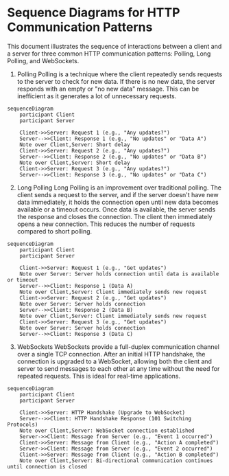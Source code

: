 # Sequence Diagrams for HTTP Communication Patterns
This document illustrates the sequence of interactions between a client and a server for three common HTTP communication patterns: Polling, Long Polling, and WebSockets.

1. Polling
Polling is a technique where the client repeatedly sends requests to the server to check for new data. If there is no new data, the server responds with an empty or "no new data" message. This can be inefficient as it generates a lot of unnecessary requests.

```mermaid
sequenceDiagram
    participant Client
    participant Server

    Client->>Server: Request 1 (e.g., "Any updates?")
    Server-->>Client: Response 1 (e.g., "No updates" or "Data A")
    Note over Client,Server: Short delay
    Client->>Server: Request 2 (e.g., "Any updates?")
    Server-->>Client: Response 2 (e.g., "No updates" or "Data B")
    Note over Client,Server: Short delay
    Client->>Server: Request 3 (e.g., "Any updates?")
    Server-->>Client: Response 3 (e.g., "No updates" or "Data C")
```

2. Long Polling
Long Polling is an improvement over traditional polling. The client sends a request to the server, and if the server doesn't have new data immediately, it holds the connection open until new data becomes available or a timeout occurs. Once data is available, the server sends the response and closes the connection. The client then immediately opens a new connection. This reduces the number of requests compared to short polling.

```mermaid
sequenceDiagram
    participant Client
    participant Server

    Client->>Server: Request 1 (e.g., "Get updates")
    Note over Server: Server holds connection until data is available or timeout
    Server-->>Client: Response 1 (Data A)
    Note over Client,Server: Client immediately sends new request
    Client->>Server: Request 2 (e.g., "Get updates")
    Note over Server: Server holds connection
    Server-->>Client: Response 2 (Data B)
    Note over Client,Server: Client immediately sends new request
    Client->>Server: Request 3 (e.g., "Get updates")
    Note over Server: Server holds connection
    Server-->>Client: Response 3 (Data C)
```
    
3. WebSockets
WebSockets provide a full-duplex communication channel over a single TCP connection. After an initial HTTP handshake, the connection is upgraded to a WebSocket, allowing both the client and server to send messages to each other at any time without the need for repeated requests. This is ideal for real-time applications.

```mermaid
sequenceDiagram
    participant Client
    participant Server

    Client->>Server: HTTP Handshake (Upgrade to WebSocket)
    Server-->>Client: HTTP Handshake Response (101 Switching Protocols)
    Note over Client,Server: WebSocket connection established
    Server->>Client: Message from Server (e.g., "Event 1 occurred")
    Client->>Server: Message from Client (e.g., "Action A completed")
    Server->>Client: Message from Server (e.g., "Event 2 occurred")
    Client->>Server: Message from Client (e.g., "Action B completed")
    Note over Client,Server: Bi-directional communication continues until connection is closed
```
